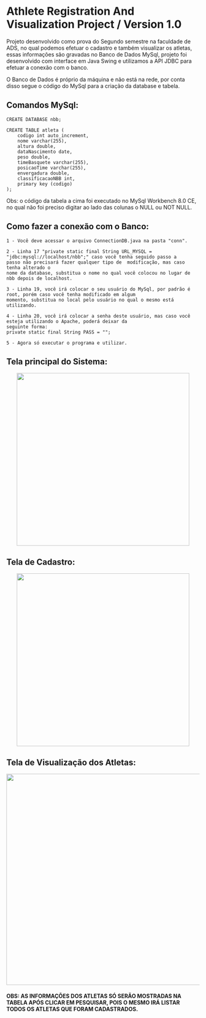 # Athlete Registration And Visualization Project / Version 1.0
 
Projeto desenvolvido como prova do Segundo semestre na faculdade de ADS, no qual podemos efetuar o cadastro e também visualizar os atletas, essas informações são gravadas no Banco de Dados MySql, projeto foi desenvolvido com interface em Java Swing e utilizamos a API JDBC para efetuar a conexão com o banco.

O Banco de Dados é próprio da máquina e não está na rede, por conta disso segue o código do MySql para a criação da database e tabela.

## Comandos MySql:
    CREATE DATABASE nbb;

    CREATE TABLE atleta (
        codigo int auto_increment,
        nome varchar(255),
        altura double,
        dataNascimento date,
        peso double,
        timeBasquete varchar(255),
        posicaoTime varchar(255),
        envergadura double,
        classificacaoNBB int,
        primary key (codigo)
    );

Obs: o código da tabela a cima foi executado no MySql Workbench 8.0 CE, no qual não foi preciso digitar ao lado das colunas o NULL ou NOT NULL.

## Como fazer a conexão com o Banco:
    1 - Você deve acessar o arquivo ConnectionDB.java na pasta "conn".
    
    2 - Linha 17 "private static final String URL_MYSQL = "jdbc:mysql://localhost/nbb";" caso você tenha seguido passo a
    passo não precisará fazer qualquer tipo de  modificação, mas caso tenha alterado o
    nome da database, substitua o nome no qual você colocou no lugar de nbb depois de localhost.
    
    3 - Linha 19, você irá colocar o seu usuário do MySql, por padrão é root, porém caso você tenha modificado em algum
    momento, substitua no local pelo usuário no qual o mesmo está utilizando.
    
    4 - Linha 20, você irá colocar a senha deste usuário, mas caso você esteja utilizando o Apache, poderá deixar da
    seguinte forma:
    private static final String PASS = "";
    
    5 - Agora só executar o programa e utilizar.

## Tela principal do Sistema:

<div align="center">
<img src="https://github.com/gustavocarmomendes/Athlete-Registration-And-Visualization-Project/assets/112448190/7bdc6f52-482f-4a1c-8180-2ec3e4d2a9ef" width="450px" />
</div>
  
## Tela de Cadastro:

<div align="center">
<img src="https://github.com/gustavocarmomendes/Athlete-Registration-And-Visualization-Project/assets/112448190/721da558-da87-492c-866e-b03431757f20" width="450px" />
</div>

## Tela de Visualização dos Atletas:

<div align="center">
<img src="https://github.com/gustavocarmomendes/Athlete-Registration-And-Visualization-Project/assets/112448190/9898beb2-cae5-477d-af01-35e2bf4e0e65" width="550px" />
</div>

#### OBS: AS INFORMAÇÕES DOS ATLETAS SÓ SERÃO MOSTRADAS NA TABELA APÓS CLICAR EM PESQUISAR, POIS O MESMO IRÁ LISTAR TODOS OS ATLETAS QUE FORAM CADASTRADOS.
